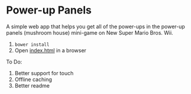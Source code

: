 # Power-up Panels

A simple web app that helps you get all of the power-ups in the power-up panels (mushroom house) mini-game on New Super Mario Bros. Wii.

1. `bower install`
1. Open [index.html](https://github.com/lukasolson/power-up-panels/blob/master/index.html) in a browser

To Do:

1. Better support for touch
1. Offline caching
1. Better readme

